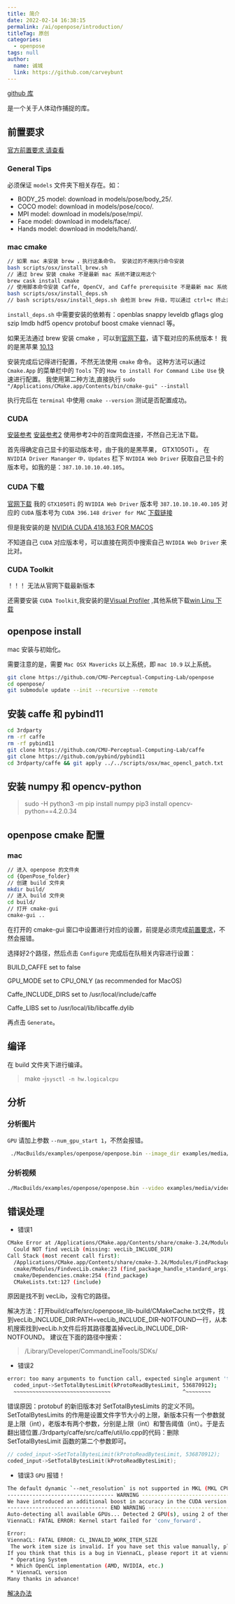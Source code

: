```yaml
---
title: 简介
date: 2022-02-14 16:38:15
permalink: /ai/openpose/introduction/
titleTag: 原创
categories: 
  - openpose
tags: null
author: 
  name: 诚城
  link: https://github.com/carveybunt
---
```


[github 库](https://github.com/CMU-Perceptual-Computing-Lab/openpose)

是一个关于人体动作捕捉的库。

<!-- more -->

## 前置要求
[官方前置要求 请查看](https://github.com/CMU-Perceptual-Computing-Lab/openpose/blob/master/doc/installation/1_prerequisites.md#mac-os-prerequisites)

### General Tips
必须保证 `models` 文件夹下相关存在。如：
- BODY_25 model: download in models/pose/body_25/.
- COCO model: download in models/pose/coco/.
- MPI model: download in models/pose/mpi/.
- Face model: download in models/face/.
- Hands model: download in models/hand/.
### mac cmake

```sh
// 如果 mac 未安装 brew ，执行这条命令。 安装过的不用执行命令安装
bash scripts/osx/install_brew.sh
// 通过 brew 安装 cmake 不是最新 mac 系统不建议用这个
brew cask install cmake
// 使用脚本命令安装 Caffe, OpenCV, and Caffe prerequisite 不是最新 mac 系统不建议用这个
bash scripts/osx/install_deps.sh
// bash scripts/osx/install_deps.sh 会检测 brew 升级，可以通过 ctrl+c 终止升级，以继续进行安装。
```
`install_deps.sh` 中需要安装的依赖有：openblas snappy leveldb gflags glog szip lmdb hdf5 opencv protobuf boost cmake viennacl 等。

如果无法通过 brew 安装 cmake ，可以到[官网下载](https://cmake.org/download/)，请下载对应的系统版本！
我的是黑苹果 [10.13](https://github.com/Kitware/CMake/releases/download/v3.24.0-rc5/cmake-3.24.0-rc5-macos-universal.dmg)

安装完成后记得进行配置，不然无法使用 `cmake` 命令。
这种方法可以通过 `Cmake.App` 的菜单栏中的 `Tools` 下的 `How to install For Command Libe Use` 快速进行配置。
我使用第二种方法,直接执行 `sudo "/Applications/CMake.app/Contents/bin/cmake-gui" --install`

执行完后在 `terminal` 中使用 `cmake --version` 测试是否配置成功。

### CUDA
[安装参考](https://blog.csdn.net/ignoreyou/article/details/85132738)
[安装参考2](https://blog.csdn.net/wz22881916/article/details/78807993)
使用参考2中的百度网盘连接，不然自己无法下载。

首先得确定自己显卡的驱动版本号，由于我的是黑苹果， GTX1050Ti 。
在 `NVIDIA Driver Mananger` `中，Updates` 栏下 `NVIDIA Web Driver` 获取自己显卡的版本号。如我的是：`387.10.10.10.40.105`。

### CUDA 下载
[官网下载](https://www.nvidia.com/en-us/drivers/cuda/mac-driver-archive/)
我的 `GTX1050Ti` 的 `NVIDIA Web Driver` 版本号 `387.10.10.10.40.105` 对应的 `CUDA` 版本号为 `CUDA 396.148 driver for MAC` [下载链接](https://us.download.nvidia.com/Mac/cuda_396/cudadriver_396.148_macos.dmg)

但是我安装的是 [NVIDIA CUDA 418.163 FOR MACOS]()

不知道自己 `CUDA` 对应版本号，可以直接在网页中搜索自己  `NVIDIA Web Driver` 来比对。

### CUDA Toolkit
！！！ 无法从官网下载最新版本

还需要安装 `CUDA Toolkit`,我安装的是[Visual Profiler](https://developer.nvidia.com/gameworksdownload#?dn=cuda-toolkit-developer-tools-for-macos-11-7-0) ,其他系统下载[win Linu 下载](https://developer.nvidia.com/cuda-downloads)
## openpose install 
mac 安装与初始化。

需要注意的是，需要 `Mac OSX Mavericks` 以上系统，即 `mac 10.9` 以上系统。
```sh
git clone https://github.com/CMU-Perceptual-Computing-Lab/openpose
cd openpose/
git submodule update --init --recursive --remote
```

## 安装 caffe 和 pybind11
```sh
cd 3rdparty
rm -rf caffe
rm -rf pybind11
git clone https://github.com/CMU-Perceptual-Computing-Lab/caffe
git clone https://github.com/pybind/pybind11
cd 3rdparty/caffe && git apply ../../scripts/osx/mac_opencl_patch.txt
```

## 安装 numpy 和 opencv-python
> sudo -H python3 -m pip install numpy
> pip3 install opencv-python==4.2.0.34

## openpose cmake 配置

### mac

```sh
// 进入 openpose 的文件夹
cd {OpenPose_folder}
// 创建 build 文件夹
mkdir build/
// 进入 build 文件夹
cd build/
// 打开 cmake-gui
cmake-gui ..
```
在打开的 cmake-gui 窗口中设置进行对应的设置，前提是必须完成[前置要求](#前置要求)，不然会报错。

选择好2个路径，然后点击 `Configure` 完成后在队相关内容进行设置：

BUILD_CAFFE set to false

GPU_MODE set to CPU_ONLY (as recommended for MacOS)

Caffe_INCLUDE_DIRS set to /usr/local/include/caffe

Caffe_LIBS set to /usr/local/lib/libcaffe.dylib

再点击 `Generate`。

## 编译
在 build 文件夹下进行编译。
> make -j`sysctl -n hw.logicalcpu`

## 分析
### 分析图片
`GPU` 请加上参数 `--num_gpu_start 1`，不然会报错。
```sh
 ./MacBuilds/examples/openpose/openpose.bin --image_dir examples/media/ --num_gpu_start 1 

 ```

 ### 分析视频
 ```sh
 ./MacBuilds/examples/openpose/openpose.bin --video examples/media/video.avi --num_gpu_start 1
 ```

## 错误处理

- 错误1
```sh
CMake Error at /Applications/CMake.app/Contents/share/cmake-3.24/Modules/FindPackageHandleStandardArgs.cmake:230 (message):
  Could NOT find vecLib (missing: vecLib_INCLUDE_DIR)
Call Stack (most recent call first):
  /Applications/CMake.app/Contents/share/cmake-3.24/Modules/FindPackageHandleStandardArgs.cmake:594 (_FPHSA_FAILURE_MESSAGE)
  cmake/Modules/FindvecLib.cmake:23 (find_package_handle_standard_args)
  cmake/Dependencies.cmake:254 (find_package)
  CMakeLists.txt:127 (include)
```

原因是找不到 vecLib，没有它的路径。

​ 解决方法：打开build/caffe/src/openpose_lib-build/CMakeCache.txt文件，找到vecLib_INCLUDE_DIR:PATH=vecLib_INCLUDE_DIR-NOTFOUND一行，从本机搜索找到vecLib.h文件后将其路径覆盖掉vecLib_INCLUDE_DIR-NOTFOUND。
建议在下面的路径中搜索：
> /Library/Developer/CommandLineTools/SDKs/

- 错误2
```sh
error: too many arguments to function call, expected single argument 'total_bytes_limit', have 2 arguments
  coded_input->SetTotalBytesLimit(kProtoReadBytesLimit, 536870912);
  ~~~~~~~~~~~~~~~~~~~~~~~~~~~~~~~                       ^~~~~~~~~
```
错误原因：protobuf 的新旧版本对 SetTotalBytesLimits 的定义不同。SetTotalBytesLimits 的作用是设置文件字节大小的上限，新版本只有一个参数就是上限（int），老版本有两个参数，分别是上限（int）和警告阈值（int）。于是去翻出错位置./3rdparty/caffe/src/caffe/util/io.cpp的代码：删除 SetTotalBytesLimit 函数的第二个参数即可。

```cpp
// coded_input->SetTotalBytesLimit(kProtoReadBytesLimit, 536870912);
coded_input->SetTotalBytesLimit(kProtoReadBytesLimit);
```

- 错误3
`GPU` 报错！
```sh
The default dynamic `--net_resolution` is not supported in MKL (MKL CPU Caffe) and OpenCL Caffe versions. Please, use a static `net_resolution` (recommended `--net_resolution 656x368`) or use the Caffe CUDA master branch when processing images and/or when using your custom image reader. OpenPose has automatically set the resolution to 656x368.
---------------------------------- WARNING ----------------------------------
We have introduced an additional boost in accuracy in the CUDA version of about 0.2% with respect to the CPU/OpenCL versions. We will not port this to CPU given the considerable slow down in speed it would add to it. Nevertheless, this accuracy boost is almost insignificant so the CPU/OpenCL versions can be safely used.
-------------------------------- END WARNING --------------------------------
Auto-detecting all available GPUs... Detected 2 GPU(s), using 2 of them starting at GPU 0.
ViennaCL: FATAL ERROR: Kernel start failed for 'conv_forward'.

Error:
ViennaCL: FATAL ERROR: CL_INVALID_WORK_ITEM_SIZE 
 The work item size is invalid. If you have set this value manually, please reconsider your choice.
If you think that this is a bug in ViennaCL, please report it at viennacl-support@lists.sourceforge.net and supply at least the following information:
 * Operating System
 * Which OpenCL implementation (AMD, NVIDIA, etc.)
 * ViennaCL version
Many thanks in advance!
```
[解决办法](#分析图片)